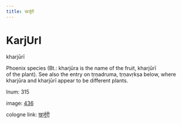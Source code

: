 ```yaml
---
title: खर्जूरी
---
```


# KarjUrI

kharjūrī  <div n="P" />Phoenix species (Bt.: kharjūra is the name of the fruit, kharjūrī <div n="lb" />of the plant). See also the entry on tṛṇadruma, tṛṇavṛkṣa below, where <div n="lb" />kharjūra and kharjūrī appear to be different plants.

lnum: 315

image: [436](https://www.sanskrit-lexicon.uni-koeln.de/scans/csl-apidev/servepdf.php?dict=snp&page=436)

cologne link: [खर्जूरी](https://sanskrit-lexicon.uni-koeln.de/scans/csl-apidev/getword.php?dict=snp&key=खर्जूरी)

